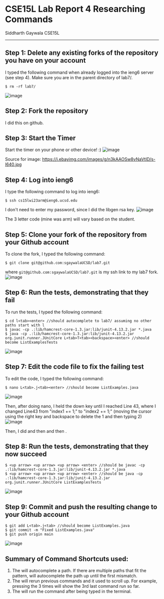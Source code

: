 # CSE15L Lab Report 4 Researching Commands
Siddharth Gaywala
CSE15L

***

## Step 1: Delete any existing forks of the repository you have on your account
I typed the following command when already logged into the ieng6 server (see step 4). Make sure you are in the parent directory of lab7/.
```
$ rm -rf lab7/
```
![image](https://user-images.githubusercontent.com/122569404/221385766-8f95800a-e5f1-4820-b86e-98501b2fc3f0.png)


## Step 2: Fork the repository
I did this on github.

## Step 3: Start the Timer
Start the timer on your phone or other device! :)
![image](https://user-images.githubusercontent.com/122569404/221037619-447fe4a5-d4fd-44d5-b7ac-fc8f77add389.png)

Source for image: https://i.ebayimg.com/images/g/n3kAAOSw8vNaVtID/s-l640.jpg


## Step 4: Log into ieng6
I type the following command to log into ieng6:
```
$ ssh cs15lwi23arm@ieng6.ucsd.edu
```
I don't need to enter my password, since I did the libgen rsa key.
![image](https://user-images.githubusercontent.com/122569404/221037846-61b75bd6-01cd-4603-a78a-c250db284922.png)

The 3 letter code (mine was arm) will vary based on the student.

## Step 5: Clone your fork of the repository from your Github account
To clone the fork, I typed the following command:
```
$ git clone git@github.com:sgaywalaUCSD/lab7.git
```

where `git@github.com:sgaywalaUCSD/lab7.git` is my ssh link to my lab7 fork.
![image](https://user-images.githubusercontent.com/122569404/221385329-ce4318be-57d5-41be-ae15-9cc80fff51fd.png)


## Step 6: Run the tests, demonstrating that they fail
To run the tests, I typed the following command:
```
$ cd l<tab><enter> //should autocomplete to lab7/ assuming no other paths start with l
$ javac -cp .:lib/hamcrest-core-1.3.jar:lib/junit-4.13.2.jar *.java
$ java -cp .:lib/hamcrest-core-1.3.jar:lib/junit-4.13.2.jar org.junit.runner.JUnitCore L<tab>T<tab><backspace><enter> //should become ListExamplesTests
```
![image](https://user-images.githubusercontent.com/122569404/221385381-5a0ee141-d6d0-4b00-b712-2ecf87943948.png)


## Step 7: Edit the code file to fix the failing test
To edit the code, I typed the following command:  
```
$ nano L<tab>.j<tab><enter> //should become ListExamples.java
```
![image](https://user-images.githubusercontent.com/122569404/221385455-1d7f76c4-3322-4b90-85e8-2d007cafdfa2.png)

Then, after doing nano, I held the down key until I reached Line 43, where I changed Line43 from "index1 += 1;" to "index2 += 1;" (moving the cursor using the right key and backspace to delete the 1 and then typing 2)
![image](https://user-images.githubusercontent.com/122569404/221385486-df1da99a-1bcf-4646-8135-47c5a9e647fe.png)


Then, I did <ctrl O> and then <enter> and then <ctrl X>.

## Step 8: Run the tests, demonstrating that they now succeed
```
$ <up arrow> <up arrow> <up arrow> <enter> //should be javac -cp .:lib/hamcrest-core-1.3.jar:lib/junit-4.13.2.jar *.java
$ <up arrow> <up arrow> <up arrow> <enter> //should be java -cp .:lib/hamcrest-core-1.3.jar:lib/junit-4.13.2.jar org.junit.runner.JUnitCore ListExamplesTests
```
![image](https://user-images.githubusercontent.com/122569404/221385584-022f9e7d-ac74-42a5-aa71-4f300afcab96.png)

  
## Step 9: Commit and push the resulting change to your Github account
```
$ git add L<tab>.j<tab> //should become ListExamples.java
$ git commit -m "Fixed ListExamples.java"
$ git push origin main
```
  ![image](https://user-images.githubusercontent.com/122569404/221385625-ec6b6f2a-b88c-4b92-b78c-f0ad6ec24ba7.png)

  ## Summary of Command Shortcuts used:
  1. The <tab> will autocomplete a path. If there are multiple paths that fit the pattern, <tab> will autocomplete the path up until the first mismatch.
  2. The <up arrow> will rerun previous commands and it used to scroll up. For example, pressing the <up> 3 times will show the 3rd last command run so far.
  3. The <enter> will run the command after being typed in the terminal.
  
